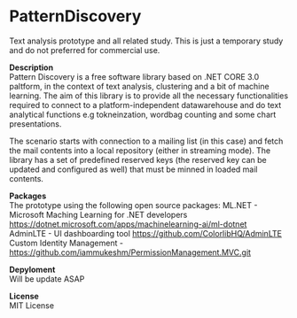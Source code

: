 # PatternDiscovery
Text analysis prototype and all related study. This is just a temporary study and do not preferred for commercial use. 

<B>Description</B><br />
Pattern Discovery is a free software library based on .NET CORE 3.0 paltform, in the context of text analysis, clustering and a bit of machine learning. The aim of this library is to provide all the necessary functionalities required to connect to a platform-independent datawarehouse and do text analytical functions e.g tokneinzation, wordbag counting and some chart presentations.

The scenario starts with connection to a mailing list (in this case) and fetch the mail contents into a local repository (either in streaming mode). The library has a set of predefined reserved keys (the reserved key can be updated and configured as well) that must be minned in loaded mail contents. 

<B>Packages</b> <br />
The prototype using the following open source packages:
ML.NET - Microsoft Maching Learning for .NET developers https://dotnet.microsoft.com/apps/machinelearning-ai/ml-dotnet   <br />
AdminLTE - UI dashboarding tool https://github.com/ColorlibHQ/AdminLTE <br />
Custom Identity Management - https://github.com/iammukeshm/PermissionManagement.MVC.git <br />

<B>Depyloment</B><br />
Will be update ASAP

<B>License</B><br />
MIT License
